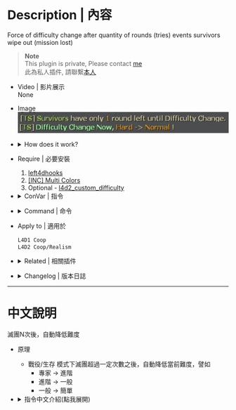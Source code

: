 # Description | 內容
Force of difficulty change after quantity of rounds (tries) events survivors wipe out (mission lost)

> __Note__ <br/>
This plugin is private, Please contact [me](https://github.com/fbef0102/Game-Private_Plugin#私人插件列表-private-plugins-list)<br/>
此為私人插件, 請聯繫[本人](https://github.com/fbef0102/Game-Private_Plugin#私人插件列表-private-plugins-list)

* Video | 影片展示
<br/>None

* Image
	<br/>![l4d_mission_lost_change_difficulty_1](image/l4d_mission_lost_change_difficulty_1.jpg)

* <details><summary>How does it work?</summary>

	* After survivors wipe out (mission lost), change difficulty to easier, for example
		* Expert -> Hard
		* Hard -> Normal
		* Normal -> Easy
</details>

* Require | 必要安裝
	1. [left4dhooks](https://forums.alliedmods.net/showthread.php?t=321696)
	2. [[INC] Multi Colors](https://github.com/fbef0102/L4D1_2-Plugins/releases/tag/Multi-Colors)
	3. Optional - [l4d2_custom_difficulty](/L4D_插件/Server_伺服器/l4d2_custom_difficulty)

* <details><summary>ConVar | 指令</summary>

	* cfg/sourcemod/l4d_mission_lost_change_difficulty.cfg
		```php
		// 0=Plugin off, 1=Plugin on.
		l4d_mission_lost_change_difficulty_enable "1"

		// Changes how message displays. (0: Disable, 1:In chat, 2: In Hint Box, 3: In center text)
		l4d_mission_lost_change_difficulty_announce_type "1"

		// Quantity of rounds (tries) events survivors wipe out before force of difficulty change on non-final maps in coop/realism (0=off)
		l4d_mission_lost_change_difficulty_try "2"

		// Quantity of rounds (tries) events survivors wipe out before force of difficulty change on final maps in coop/realism (0=off)
		l4d_mission_lost_change_difficulty_final "4"
		```
</details>

* <details><summary>Command | 命令</summary>

	None
</details>

* Apply to | 適用於
	```
	L4D1 Coop
	L4D2 Coop/Realism
	```

* <details><summary>Related | 相關插件</summary>

	1. [l4d2_vote_manager3](https://github.com/fbef0102/L4D1_2-Plugins/tree/master/l4d2_vote_manager3): Unable to call valve vote if player does not have access
		* 沒有權限的玩家不能隨意發起官方投票
	2. [l4d2_custom_difficulty](/L4D_插件/Server_伺服器/l4d2_custom_difficulty): Set your own custom difficulty and damage + vote to change custom difficulty
    	* 自訂遊戲難度、特感傷害、殭屍傷害、Tank傷害、Witch傷害 + 投票更換自訂的難度
</details>

* <details><summary>Changelog | 版本日誌</summary>

	* v1.0 (2024-7-21)
		* Initial Release
</details>

- - - -
# 中文說明
滅團N次後，自動降低難度

* 原理
	* 戰役/生存 模式下滅團超過一定次數之後，自動降低當前難度，譬如
		* 專家 -> 進階
		* 進階 -> 一般
		* 一般 -> 簡單
	
* <details><summary>指令中文介紹(點我展開)</summary>

	* cfg/sourcemod/l4d_mission_lost_change_difficulty.cfg
		```php
		// 0=插件關閉, 1=插件開啟.
		l4d_mission_lost_change_difficulty_enable "1"
		
		// 倒數提示該如何顯示. (0: 不提示, 1: 聊天框, 2: 黑底白字框, 3: 螢幕正中間)
		l4d_mission_lost_change_difficulty_announce_type "1"

		// 戰役/寫實模式下 滅團超過2次之後，降低當前難度 (0=關閉這項功能)
		l4d_mission_lost_change_difficulty_try "2"

		// 戰役/寫實模式下 最終關卡滅團超過4次之後，降低當前難度 (0=關閉這項功能)
		l4d_mission_lost_change_difficulty_final "4"
		```
</details>
